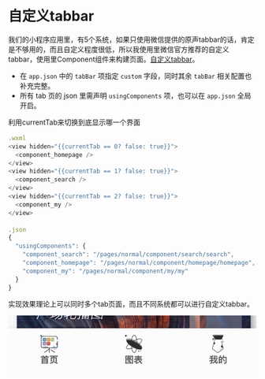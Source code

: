 # 自定义tabbar

我们的小程序应用里，有5个系统，如果只使用微信提供的原声tabbar的话，肯定是不够用的，而且自定义程度很低，所以我使用里微信官方推荐的自定义tabbar，使用里Component组件来构建页面。[自定义tabbar](https://developers.weixin.qq.com/miniprogram/dev/framework/ability/custom-tabbar.html)。

* 在 `app.json` 中的 `tabBar` 项指定 `custom` 字段，同时其余 `tabBar` 相关配置也补充完整。
* 所有 tab 页的 json 里需声明 `usingComponents` 项，也可以在 `app.json` 全局开启。

利用currentTab来切换到底显示哪一个界面

```javascript
.wxml
<view hidden="{{currentTab == 0? false: true}}">
  <component_homepage />
</view>
<view hidden="{{currentTab == 1? false: true}}">
  <component_search />
</view>
<view hidden="{{currentTab == 2? false: true}}">
  <component_my />
</view>

.json
{
  "usingComponents": {
    "component_search": "/pages/normal/component/search/search",
    "component_homepage": "/pages/normal/component/homepage/homepage",
    "component_my": "/pages/normal/component/my/my"
  }
}
```

实现效果理论上可以同时多个tab页面，而且不同系统都可以进行自定义tabbar。

![&#x793A;&#x4F8B;](../../.gitbook/assets/image%20%2826%29.png)



